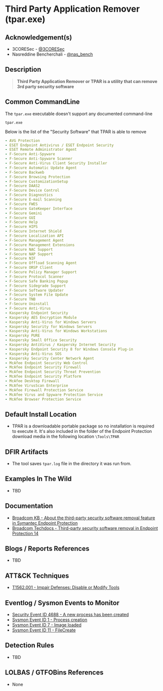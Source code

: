 # Third Party Application Remover (tpar.exe)

## Acknowledgement(s)

- 3CORESec - [@3CORESec](https://twitter.com/3CORESec)
- Nasreddine Bencherchali - [@nas_bench](https://twitter.com/nas_bench)

## Description

> **Third Party Application Remover or TPAR is a utility that can remove 3rd party security software**

## Common CommandLine

The `tpar.exe` executable doesn't support any documented command-line

```batch
tpar.exe
```

Below is the list of the "Security Software" that TPAR is able to remove

```yaml
- AVG Protection
- ESET Endpoint Antivirus / ESET Endpoint Security
- ESET Remote Administrator Agent
- F-Secure Anti-Spyware
- F-Secure Anti-Spyware Scanner
- F-Secure Anti-Virus Client Security Installer
- F-Secure Automatic Update Agent
- F-Secure Backweb
- F-Secure Browsing Protection
- F-Secure CustomizationSetup
- F-Secure DAAS2
- F-Secure Device Control
- F-Secure Diagnostics
- F-Secure E-mail Scanning
- F-Secure FWES
- F-Secure GateKeeper Interface
- F-Secure Gemini
- F-Secure GUI
- F-Secure Help
- F-Secure HIPS
- F-Secure Internet Shield
- F-Secure Localization API
- F-Secure Management Agent
- F-Secure Management Extensions
- F-Secure NAC Support
- F-Secure NAP Support
- F-Secure NIF
- F-Secure Offload Scanning Agent
- F-Secure ORSP Client
- F-Secure Policy Manager Support
- F-Secure Protocol Scanner
- F-Secure Safe Banking Popup
- F-Secure Sidegrade Support
- F-Secure Software Updater
- F-Secure System File Update
- F-Secure TNB
- F-Secure Uninstall
- F-Secure Anti-Virus
- Kaspersky Endpoint Security
- Kaspersky AES Encryption Module
- Kaspersky Anti-Virus for Windows Servers
- Kaspersky Security for Windows Servers
- Kaspersky Anti-Virus for Windows Workstations
- Kaspersky PURE
- Kaspersky Small Office Security
- Kaspersky AntiVirus / Kaspersky Internet Security
- Kaspersky Endpoint Security 8 for Windows Console Plug-in
- Kaspersky Anti-Virus SOS
- Kaspersky Security Center Network Agent
- McAfee Endpoint Security Web Control
- McAfee Endpoint Security Firewall
- McAfee Endpoint Security Threat Prevention
- McAfee Endpoint Security Platform
- McAfee Desktop Firewall
- McAfee VirusScan Enterprise
- McAfee Firewall Protection Service
- McAfee Virus and Spyware Protection Service
- McAfee Browser Protection Service
```

## Default Install Location

- TPAR is a downloadable portable package so no installation is required to execute it. It's also included in the folder of the Endpoint Protection download media in the following location `\Tools\TPAR`

## DFIR Artifacts

- The tool saves `tpar.log` file in the directory it was run from.

## Examples In The Wild

- TBD

## Documentation

- [Broadcom KB - About the third-party security software removal feature in Symantec Endpoint Protection](https://knowledge.broadcom.com/external/article/155734)
- [Broadcom Techdocs - Third-party security software removal in Endpoint Protection 14](https://techdocs.broadcom.com/us/en/symantec-security-software/endpoint-security-and-management/endpoint-protection/all/Managing-a-custom-installation/preparing-for-client-installation-v16742985-d21e7/Third-party-security-software-removal-in-Endpoint-Protection.html)

## Blogs / Reports References

- TBD

## ATT&CK Techniques

- [T1562.001 - Impair Defenses: Disable or Modify Tools](https://attack.mitre.org/techniques/T1562/001/)

## Eventlog / Sysmon Events to Monitor

- [Security Event ID 4688 - A new process has been created](https://www.ultimatewindowssecurity.com/securitylog/encyclopedia/event.aspx?eventID=4688)
- [Sysmon Event ID 1 - Process creation](https://www.ultimatewindowssecurity.com/securitylog/encyclopedia/event.aspx?eventid=90001)
- [Sysmon Event ID 7 - Image loaded](https://www.ultimatewindowssecurity.com/securitylog/encyclopedia/event.aspx?source=Sysmon&eventID=7)
- [Sysmon Event ID 11 - FileCreate](https://www.ultimatewindowssecurity.com/securitylog/encyclopedia/event.aspx?eventid=90011)

## Detection Rules

- TBD

## LOLBAS / GTFOBins References

- None
